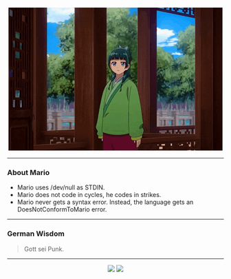 <p align="center">
  <img src="assets/maomao.gif" />
</p>

---

### About Mario
- Mario uses /dev/null as STDIN.
- Mario does not code in cycles, he codes in strikes.
- Mario never gets a syntax error.  Instead, the language gets an DoesNotConformToMario error.

---

### German Wisdom
> Gott sei Punk.

---

<p align="center">
  <a>
    <img height="180em" src="https://github-readme-stats-eight-theta.vercel.app/api?username=Torfkopp&show_icons=true&theme=dark&include_all_commits=true&count_private=true"/>
  </a>
  <a href="https://github.com/Torfkopp?tab=repositories">
    <img height="180em" src="https://github-readme-stats-eight-theta.vercel.app/api/top-langs/?username=torfkopp&layout=compact&theme=dark&langs_count=8&hide=java"/>
  </a>
</p>
